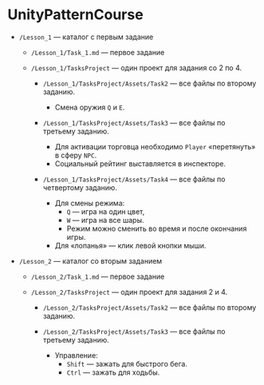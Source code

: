 # UnityPatternCourse

- `/Lesson_1` — каталог с первым задание

  - `/Lesson_1/Task_1.md` — первое задание

  - `/Lesson_1/TasksProject` — один проект для задания со 2 по 4.

     - `/Lesson_1/TasksProject/Assets/Task2` — все файлы по второму заданию.
       - Смена оружия `Q` и `E`.

     - `/Lesson_1/TasksProject/Assets/Task3` — все файлы по третьему заданию.
       - Для активации торговца необходимо `Player` «перетянуть» в сферу `NPC`.
       - Социальный рейтинг выставляется в инспекторе.

     - `/Lesson_1/TasksProject/Assets/Task4` — все файлы по четвертому заданию.
       - Для смены режима:
         - `Q` — игра на один цвет, 
         - `W` — игра на все шары.
         - Режим можно сменить во время и после окончания игры.
       - Для «лопанья» — клик левой кнопки мыши.

- `/Lesson_2` — каталог со вторым заданием

  - `/Lesson_2/Task_1.md` — первое задание

  - `/Lesson_2/TasksProject` — один проект для задания 2 и 4.

     - `/Lesson_2/TasksProject/Assets/Task2` — все файлы по второму заданию.
   
     - `/Lesson_2/TasksProject/Assets/Task3` — все файлы по третьему заданию.
       - Управление:
         - `Shift` — зажать для быстрого бега. 
         - `Ctrl` — зажать для ходьбы.

